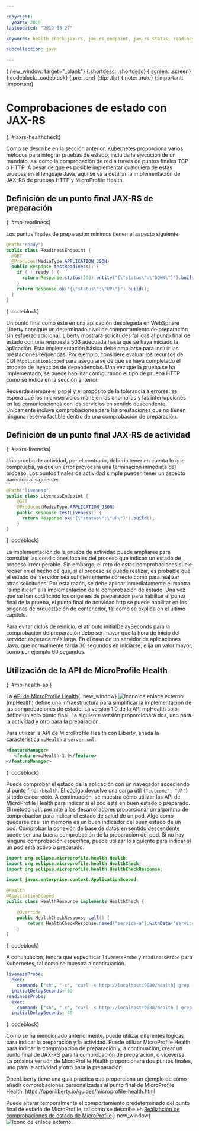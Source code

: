 ```yaml
---

copyright:
  years: 2019
lastupdated: "2019-03-27"

keywords: health check jax-rs, jax-rs endpoint, jax-rs status, readiness jax-rs, liveness jax-rs, microprofile health

subcollection: java

---
```


{:new_window: target="_blank"}
{:shortdesc: .shortdesc}
{:screen: .screen}
{:codeblock: .codeblock}
{:pre: .pre}
{:tip: .tip}
{:note: .note}
{:important: .important}

# Comprobaciones de estado con JAX-RS
{: #jaxrs-healthcheck}

Como se describe en la sección anterior, Kubernetes proporciona varios métodos para integrar pruebas de estado, incluida la ejecución de un mandato, así como la comprobación de red a través de puntos finales TCP o HTTP. A pesar de que es posible implementar cualquiera de estas pruebas en el lenguaje Java, aquí se va a detallar la implementación de JAX-RS de pruebas HTTP y MicroProfile Health.

## Definición de un punto final JAX-RS de preparación
{: #mp-readiness}

Los puntos finales de preparación mínimos tienen el aspecto siguiente:

```java
@Path("ready")
public class ReadinessEndpoint {
  @GET
  @Produces(MediaType.APPLICATION_JSON)
  public Response testReadiness() {
    if ( ! ready ) {
      return Response.status(503).entity("{\"status\":\"DOWN\"}").build();
    }
    return Response.ok("{\"status\":\"UP\"}").build();
  }
}
```
{: codeblock}

Un punto final como este en una aplicación desplegada en WebSphere Liberty consigue un determinado nivel de comportamiento de preparación sin esfuerzo adicional. Liberty mostrará solicitudes fallidas al punto final de estado con una respuesta 503 adecuada hasta que se haya iniciado la aplicación. Esta implementación básica debe ampliarse para incluir las prestaciones requeridas. Por ejemplo, considere evaluar los recursos de CDI `@ApplicationScoped` para asegurarse de que se haya completado el proceso de inyección de dependencias. Una vez que la prueba se ha implementado, se puede habilitar configurando el tipo de prueba HTTP como se indica en la sección anterior.

Recuerde siempre el papel y el propósito de la tolerancia a errores: se espera que los microservicios manejen las anomalías y las interrupciones en las comunicaciones con los servicios en sentido descendente. Únicamente incluya comprobaciones para las prestaciones que no tienen ninguna reserva factible dentro de una comprobación de preparación.

## Definición de un punto final JAX-RS de actividad
{: #jaxrs-liveness}

Una prueba de actividad, por el contrario, debería tener en cuenta lo que comprueba, ya que un error provocará una terminación inmediata del proceso. Los puntos finales de actividad simple pueden tener un aspecto parecido al siguiente:

```java
@Path("liveness")
public class LivenessEndpoint {
    @GET
    @Produces(MediaType.APPLICATION_JSON)
    public Response testLiveness() {
      return Response.ok("{\"status\":\"UP\"}").build();
    }
}
```
{: codeblock}

La implementación de la prueba de actividad puede ampliarse para consultar las condiciones locales del proceso que indican un estado de proceso irrecuperable. Sin embargo, el reto de estas comprobaciones suele recaer en el hecho de que, si el proceso se puede realizar, es probable que el estado del servidor sea suficientemente correcto como para realizar otras solicitudes. Por esta razón, se debe aplicar inmediatamente el mantra "simplificar" a la implementación de la comprobación de estado. Una vez que se han codificado los orígenes de preparación para habilitar el punto final de la prueba, el punto final de actividad http se puede habilitar en los orígenes de orquestación de contenedor, tal como se explica en el último capítulo.

Para evitar ciclos de reinicio, el atributo initialDelaySeconds para la comprobación de preparación debe ser mayor que la hora de inicio del servidor esperada más larga. En el caso de un servidor de aplicaciones Java, que normalmente tarda 30 segundos en iniciarse, elija un valor mayor, como por ejemplo 60 segundos.

## Utilización de la API de MicroProfile Health
{: #mp-health-api}

La [API de MicroProfile Health](https://www.ibm.com/support/knowledgecenter/en/SSEQTP_liberty/com.ibm.websphere.wlp.doc/ae/twlp_microprofile_healthcheck.html){: new_window} ![Icono de enlace externo](../icons/launch-glyph.svg "Icono de enlace externo") (mpHealth) define una infraestructura para simplificar la implementación de las comprobaciones de estado. La versión 1.0 de la API mpHealth solo define un solo punto final. La siguiente versión proporcionará dos, uno para la actividad y otro para la preparación.

Para utilizar la API de MicroProfile Health con Liberty, añada la característica `mpHealth` a `server.xml`:

```xml
<featureManager>
   <feature>mpHealth-1.0</feature>
</featureManager>
```
{: codeblock}

Puede comprobar el estado de la aplicación con un navegador accediendo al punto final `/health`. El código devuelve una carga útil `{"outcome": "UP"}` si todo es correcto. A continuación, se muestra cómo utilizar las API de MicroProfile Health para indicar si el pod está en buen estado o preparado. El método `call` permite a los desarrolladores proporcionar un algoritmo de comprobación para indicar el estado de salud de un pod. Algo como quedarse casi sin memoria es un buen indicador del buen estado de un pod. Comprobar la conexión de base de datos en sentido descendente puede ser una buena comprobación de la preparación del pod. Si no hay ninguna comprobación específica, puede utilizar lo siguiente para indicar si un pod está activo o preparado.

```java
import org.eclipse.microprofile.health.Health;
import org.eclipse.microprofile.health.HealthCheck;
import org.eclipse.microprofile.health.HealthCheckResponse;

import javax.enterprise.context.ApplicationScoped;

@Health
@ApplicationScoped
public class HealthResource implements HealthCheck {

    @Override
    public HealthCheckResponse call() {
        return HealthCheckResponse.named("service-a").withData("service-a", "ok").up().build();
    }
}
```
{: codeblock}

A continuación, tendrá que especificar `livenessProbe` y `readinessProbe` para Kubernetes, tal como se muestra a continuación.
```yaml
livenessProbe:
  exec:
    command: ["sh", "-c", "curl -s http://localhost:9080/health| grep -q service-a"]
  initialDelaySeconds: 60
readinessProbe:
  exec:
    command: ["sh", "-c", "curl -s http://localhost:9080/health | grep -q service-a"]
  initialDelaySeconds: 40
```
{: codeblock}

Como se ha mencionado anteriormente, puede utilizar diferentes lógicas para indicar la preparación y la actividad. Puede utilizar MicroProfile Health para indicar la comprobación de preparación y, a continuación, crear un punto final de JAX-RS para la comprobación de preparación, o viceversa. La próxima versión de MicroProfile Health proporcionará dos puntos finales, uno para la actividad y otro para la preparación.

OpenLiberty tiene una guía práctica que proporciona un ejemplo de cómo añadir comprobaciones personalizadas al punto final de MicroProfile Health: https://openliberty.io/guides/microprofile-health.html

Puede alterar temporalmente el comportamiento predeterminado del punto final de estado de MicroProfile, tal como se describe en [Realización de comprobaciones de estado de MicroProfile](https://www.ibm.com/support/knowledgecenter/en/SSEQTP_liberty/com.ibm.websphere.wlp.doc/ae/twlp_microprofile_healthcheck.html){: new_window} ![Icono de enlace externo](../icons/launch-glyph.svg "Icono de enlace externo").
